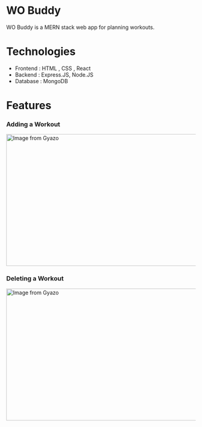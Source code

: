 <h1> WO Buddy </h1>
<p> WO Buddy is a MERN stack web app for planning workouts. </p>
<div>
<h1> Technologies </h1>
<ul>
  <li> Frontend : HTML , CSS , React </li>
  <li> Backend : Express.JS, Node.JS </li>
  <li> Database : MongoDB </li>
<ul>
</div>
<div>
<h1> Features </h1>

<h3> Adding a Workout </h3>

<a href="https://gyazo.com/a0a53684ba56686712eabcc372c559b2"><img src="https://i.gyazo.com/a0a53684ba56686712eabcc372c559b2.gif" alt="Image from Gyazo" height="350" width="550"/></a>


<h3> Deleting a Workout </h3>

<a href="https://gyazo.com/fef356f2c8112206e12f04f0e99337fc"><img src="https://i.gyazo.com/fef356f2c8112206e12f04f0e99337fc.gif" alt="Image from Gyazo" height="350" width="550"/></a>

</div>
